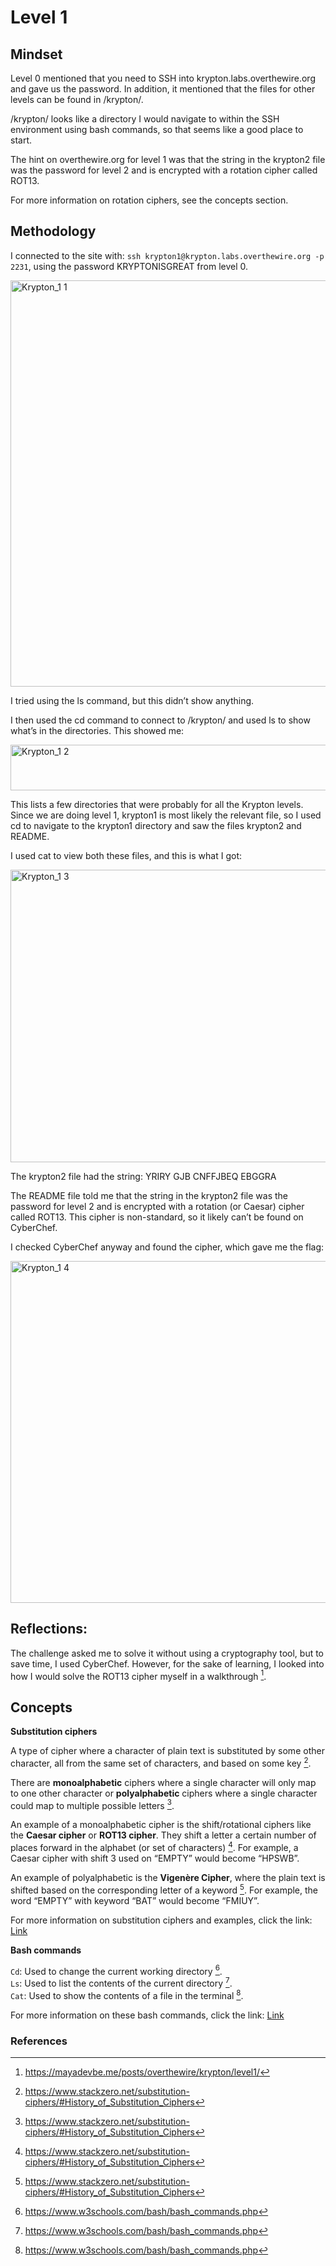 # Level 1

## Mindset

Level 0 mentioned that you need to SSH into krypton.labs.overthewire.org and gave us the password. In addition, it mentioned that the files for other levels can be found in /krypton/. 

/krypton/ looks like a directory I would navigate to within the SSH environment using bash commands, so that seems like a good place to start.

The hint on overthewire.org for level 1 was that the string in the krypton2 file was the password for level 2 and is encrypted with a rotation cipher called ROT13. 

For more information on rotation ciphers, see the concepts section.


## Methodology

I connected to the site with: ```ssh krypton1@krypton.labs.overthewire.org -p 2231```, using the password KRYPTONISGREAT from level 0.

<img width="694" height="650" alt="Krypton_1 1" src="https://github.com/user-attachments/assets/e2f50fc2-824c-4df6-8bd1-830dbd241b79" />

I tried using the ls command, but this didn’t show anything. 

I then used the cd command to connect to /krypton/ and used ls to show what’s in the directories. This showed me:

<img width="554" height="73" alt="Krypton_1 2" src="https://github.com/user-attachments/assets/2ded7bd3-1ed9-40d2-89a9-72331a41c1d3" />

This lists a few directories that were probably for all the Krypton levels. Since we are doing level 1, krypton1 is most likely the relevant file, so I used cd to navigate to the krypton1 directory and saw the files krypton2 and README.

I used cat to view both these files, and this is what I got:

<img width="643" height="468" alt="Krypton_1 3" src="https://github.com/user-attachments/assets/869be4cd-0381-462d-a894-9d2530abe1fe" />

The krypton2 file had the string: YRIRY GJB CNFFJBEQ EBGGRA

The README file told me that the string in the krypton2 file was the password for level 2 and is encrypted with a rotation (or Caesar) cipher called ROT13. This cipher is non-standard, so it likely can’t be found on CyberChef. 

I checked CyberChef anyway and found the cipher, which gave me the flag: 

<img width="1189" height="547" alt="Krypton_1 4" src="https://github.com/user-attachments/assets/4ccb817e-0aa4-4378-b2f4-9dede8b054de" />

## Reflections:

The challenge asked me to solve it without using a cryptography tool, but to save time, I used CyberChef. However, for the sake of learning, I looked into how I would solve the ROT13 cipher myself in a walkthrough [^1]. 

## Concepts

**Substitution ciphers**

A type of cipher where a character of plain text is substituted by some other character, all from the same set of characters, and based on some key [^2]. 

There are **monoalphabetic** ciphers where a single character will only map to one other character or **polyalphabetic** ciphers where a single character could map to multiple possible letters [^2]. 

An example of a monoalphabetic cipher is the shift/rotational ciphers like the **Caesar cipher** or **ROT13 cipher**. They shift a letter a certain number of places forward in the alphabet (or set of characters) [^2]. For example, a Caesar cipher with shift 3 used on “EMPTY” would become “HPSWB”.

An example of polyalphabetic is the **Vigenère Cipher**, where the plain text is shifted based on the corresponding letter of a keyword [^2]. For example, the word “EMPTY” with keyword “BAT” would become “FMIUY”.

For more information on substitution ciphers and examples, click the link: 
[Link](https://www.stackzero.net/substitution-ciphers/#History_of_Substitution_Ciphers)

**Bash commands**

`Cd`: Used to change the current working directory [^3].  
`Ls`: Used to list the contents of the current directory [^3].  
`Cat`: Used to show the contents of a file in the terminal [^3].  

For more information on these bash commands, click the link: 
[Link](https://www.w3schools.com/bash/bash_commands.php)


### References
[^1]: https://mayadevbe.me/posts/overthewire/krypton/level1/
[^2]: https://www.stackzero.net/substitution-ciphers/#History_of_Substitution_Ciphers 
[^3]: https://www.w3schools.com/bash/bash_commands.php

